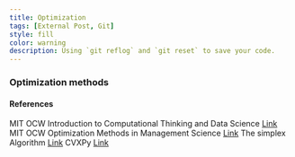 ```yaml
---
title: Optimization
tags: [External Post, Git]
style: fill
color: warning
description: Using `git reflog` and `git reset` to save your code.
---
```


### Optimization methods


#### References
MIT OCW Introduction to Computational Thinking and Data Science [Link](https://ocw.mit.edu/courses/electrical-engineering-and-computer-science/6-0002-introduction-to-computational-thinking-and-data-science-fall-2016/)
MIT OCW Optimization Methods in Management Science [Link](https://ocw.mit.edu/courses/sloan-school-of-management/15-053-optimization-methods-in-management-science-spring-2013/index.htm)
The simplex Algorithm [Link](http://fourier.eng.hmc.edu/e176/lectures/NM/node32.html#:~:text=The%20simplex%20algorithm%20is%20the,constraints%20are%20expressed%20as%20equalities.)
CVXPy [Link](https://www.cvxpy.org/tutorial/index.html)
